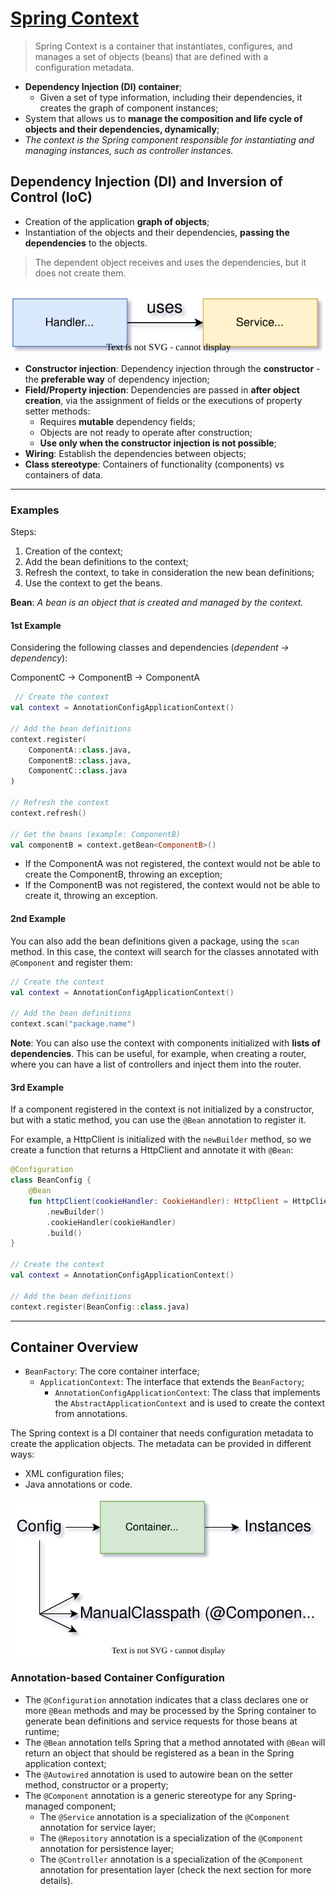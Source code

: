 # [Spring Context](https://docs.spring.io/spring-framework/docs/current/reference/html/core.html#beans-introduction)

> Spring Context is a container that instantiates, configures, and manages a set of objects (beans) that are defined with a configuration metadata.

* **Dependency Injection (DI) container**;
  * Given a set of type information, including their dependencies, it creates the graph of component instances;
* System that allows us to **manage the composition and life cycle of objects and their dependencies, dynamically**;
* *The context is the Spring component responsible for instantiating and managing instances, such as controller instances.*

## Dependency Injection (DI) and Inversion of Control (IoC)

* Creation of the application **graph of objects**;
* Instantiation of the objects and their dependencies, **passing the dependencies** to the objects.

> The dependent object receives and uses the dependencies, but it does not create them.

<p align="center">
    <img src="./docs/daw-diagrams-InversionofControl.svg" alt="Inversion of Control" align="center"/>
</p>

* **Constructor injection**: Dependency injection through the **constructor** - the **preferable way** of dependency injection;
* **Field/Property injection**: Dependencies are passed in **after object creation**, via the assignment of fields or the executions of property setter methods:
  * Requires **mutable** dependency fields;
  * Objects are not ready to operate after construction;
  * **Use only when the constructor injection is not possible**;
* **Wiring**: Establish the dependencies between objects;
* **Class stereotype**: Containers of functionality (components) vs containers of data.

---

### Examples

Steps:

1. Creation of the context;
2. Add the bean definitions to the context;
3. Refresh the context, to take in consideration the new bean definitions;
4. Use the context to get the beans.

**Bean**: *A bean is an object that is created and managed by the context.*

#### 1st Example

Considering the following classes and dependencies (*dependent -> dependency*):

ComponentC -> ComponentB ->  ComponentA

```kotlin
 // Create the context
val context = AnnotationConfigApplicationContext()

// Add the bean definitions
context.register(
    ComponentA::class.java,
    ComponentB::class.java,
    ComponentC::class.java
)

// Refresh the context
context.refresh()

// Get the beans (example: ComponentB)
val componentB = context.getBean<ComponentB>()
```

* If the ComponentA was not registered, the context would not be able to create the ComponentB, throwing an exception;
* If the ComponentB was not registered, the context would not be able to create it, throwing an exception.

#### 2nd Example

You can also add the bean definitions given a package, using the `scan` method. In this case, the context will search for the classes annotated with `@Component` and register them:

```kotlin
// Create the context
val context = AnnotationConfigApplicationContext()

// Add the bean definitions
context.scan("package.name")
```

**Note**: You can also use the context with components initialized with **lists of dependencies**. This can be useful, for example, when creating a router, where you can have a list of controllers and inject them into the router.


#### 3rd Example

If a component registered in the context is not initialized by a constructor, but with a static method, you can use the `@Bean` annotation to register it.

For example, a HttpClient is initialized with the `newBuilder` method, so we create a function that returns a HttpClient and annotate it with `@Bean`:

```kotlin
@Configuration
class BeanConfig {
    @Bean
    fun httpClient(cookieHandler: CookieHandler): HttpClient = HttpClient
        .newBuilder()
        .cookieHandler(cookieHandler)
        .build()
}

// Create the context
val context = AnnotationConfigApplicationContext()

// Add the bean definitions
context.register(BeanConfig::class.java)
```

---

## Container Overview

* `BeanFactory`: The core container interface;
  * `ApplicationContext`: The interface that extends the `BeanFactory`;
    * `AnnotationConfigApplicationContext`: The class that implements the `AbstractApplicationContext` and is used to create the context from annotations.

The Spring context is a DI container that needs configuration metadata to create the application objects. The metadata can be provided in different ways:

* XML configuration files;
* Java annotations or code.

<p align="center">
    <img src="./docs/daw-diagrams-Context.svg" alt="Context" align="center"/>
</p>

### Annotation-based Container Configuration

* The `@Configuration` annotation indicates that a class declares one or more `@Bean` methods and may be processed by the Spring container to generate bean definitions and service requests for those beans at runtime;
* The `@Bean` annotation tells Spring that a method annotated with `@Bean` will return an object that should be registered as a bean in the Spring application context;
* The `@Autowired` annotation is used to autowire bean on the setter method, constructor or a property;
* The `@Component` annotation is a generic stereotype for any Spring-managed component;
  * The `@Service` annotation is a specialization of the `@Component` annotation for service layer;
  * The `@Repository` annotation is a specialization of the `@Component` annotation for persistence layer;
  * The `@Controller` annotation is a specialization of the `@Component` annotation for presentation layer (check the next section for more details).
